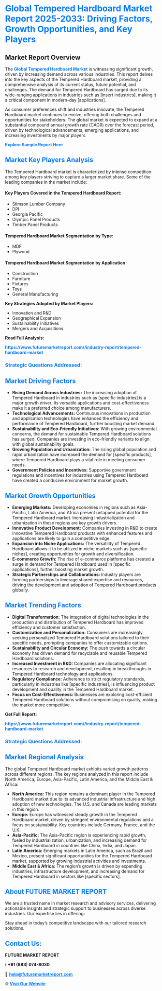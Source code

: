 <h1 style="color: #007BFF;">Global Tempered Hardboard Market Report 2025-2033: Driving Factors, Growth Opportunities, and Key Players</h1>

<section id="overview">
<h2>Market Report Overview</h2>
<p>The <a href="https://www.futuremarketreport.com//industry-report/tempered-hardboard-market" style="color: #007BFF; text-decoration: none;"><strong>Global Tempered Hardboard Market</strong></a> is witnessing significant growth, driven by increasing demand across various industries. This report delves into the key aspects of the Tempered Hardboard market, providing a comprehensive analysis of its current status, future potential, and challenges. The demand for Tempered Hardboard has surged due to its wide-ranging applications in industries such as [insert industries], making it a critical component in modern-day [applications].</p>
<p>As consumer preferences shift and industries innovate, the Tempered Hardboard market continues to evolve, offering both challenges and opportunities for stakeholders. The global market is expected to expand at a substantial compound annual growth rate (CAGR) over the forecast period, driven by technological advancements, emerging applications, and increasing investments by major players.</p>
</section>

<section id="overview">
<p><a href="https://www.futuremarketreport.com//request-sample/reportId=84320" style="color: #007BFF; text-decoration: none;"><strong>Explore Sample Report Here</strong></a></p>
</section>

<section id="key-players">
<h2 style="color: #007BFF;">Market Key Players Analysis</h2>
<p>The Tempered Hardboard market is characterized by intense competition among key players striving to capture a larger market share. Some of the leading companies in the market include:</p>
<h4>Key Players Covered in the Tempered Hardboard Report:</h4>
<ul><li>Stimson Lumber Company</li><li>DPI</li><li>Georgia Pacific</li><li>Olympic Panel Products</li><li>Timber Panel Products</li></ul>
<h4>Tempered Hardboard Market Segmentation by Type:</h4>
<ul><li>MDF</li><li>Plywood</li></ul>

<h4>Tempered Hardboard Market Segmentation by Application:</h4>
<ul><li>Construction</li><li>Furniture</li><li>Fixtures</li><li>Toys</li><li>General Manufacturing</li></ul>
<p><strong>Key Strategies Adopted by Market Players:</strong></p>
<ul>
<li>Innovation and R&D</li>
<li>Geographical Expansion</li>
<li>Sustainability Initiatives</li>
<li>Mergers and Acquisitions</li>
</ul>
</section>

<section>
<p><strong>Read Full Analysis: </strong></p><a href="https://www.futuremarketreport.com//industry-report/tempered-hardboard-market" style="color: #007BFF; text-decoration: none;"><strong>https://www.futuremarketreport.com//industry-report/tempered-hardboard-market</strong></a>
<h3 style="color: #007BFF;">Strategic Questions Addressed:</h3>
</section>

<section id="driving-factors">
<h2 style="color: #007BFF;">Market Driving Factors</h2>
<ul>
<li><strong>Rising Demand Across Industries:</strong> The increasing adoption of Tempered Hardboard in industries such as [specific industries] is a major growth driver. Its versatile applications and cost-effectiveness make it a preferred choice among manufacturers.</li>
<li><strong>Technological Advancements:</strong> Continuous innovations in production and application technologies have enhanced the efficiency and performance of Tempered Hardboard, further boosting market demand.</li>
<li><strong>Sustainability and Eco-Friendly Initiatives:</strong> With growing environmental concerns, the demand for sustainable Tempered Hardboard solutions has surged. Companies are investing in eco-friendly variants to align with global sustainability goals.</li>
<li><strong>Growing Population and Urbanization:</strong> The rising global population and rapid urbanization have increased the demand for [specific products], where Tempered Hardboard plays a vital role in meeting consumer needs.</li>
<li><strong>Government Policies and Incentives:</strong> Supportive government regulations and incentives for industries using Tempered Hardboard have created a conducive environment for market growth.</li>
</ul>
</section>

<section id="growth-opportunities">
<h2 style="color: #007BFF;">Market Growth Opportunities</h2>
<ul>
<li><strong>Emerging Markets:</strong> Developing economies in regions such as Asia-Pacific, Latin America, and Africa present untapped potential for the Tempered Hardboard market. Increasing industrialization and urbanization in these regions are key growth drivers.</li>
<li><strong>Innovative Product Development:</strong> Companies investing in R&D to create innovative Tempered Hardboard products with enhanced features and applications are likely to gain a competitive edge.</li>
<li><strong>Expansion into Niche Applications:</strong> The versatility of Tempered Hardboard allows it to be utilized in niche markets such as [specific niches], creating opportunities for growth and diversification.</li>
<li><strong>E-commerce Growth:</strong> The rise of e-commerce platforms has created a surge in demand for Tempered Hardboard used in [specific applications], further boosting market growth.</li>
<li><strong>Strategic Partnerships and Collaborations:</strong> Industry players are forming partnerships to leverage shared expertise and resources, driving the development and adoption of Tempered Hardboard products globally.</li>
</ul>
</section>

<section id="trending-factors">
<h2 style="color: #007BFF;">Market Trending Factors</h2>
<ul>
<li><strong>Digital Transformation:</strong> The integration of digital technologies in the production and distribution of Tempered Hardboard has improved efficiency and customer satisfaction.</li>
<li><strong>Customization and Personalization:</strong> Consumers are increasingly seeking personalized Tempered Hardboard solutions tailored to their specific needs, prompting companies to offer customizable options.</li>
<li><strong>Sustainability and Circular Economy:</strong> The push towards a circular economy has driven demand for recyclable and reusable Tempered Hardboard solutions.</li>
<li><strong>Increased Investment in R&D:</strong> Companies are allocating significant resources to research and development, resulting in breakthroughs in Tempered Hardboard technology and applications.</li>
<li><strong>Regulatory Compliance:</strong> Adherence to strict regulatory standards, particularly in industries like [specific industries], is influencing product development and quality in the Tempered Hardboard market.</li>
<li><strong>Focus on Cost-Effectiveness:</strong> Businesses are exploring cost-efficient Tempered Hardboard solutions without compromising on quality, making the market more competitive.</li>
</ul>
</section>

<section>
<p><strong>Get Full Report: </strong></p><a href="https://www.futuremarketreport.com//industry-report/tempered-hardboard-market" style="color: #007BFF; text-decoration: none;"><strong>https://www.futuremarketreport.com//industry-report/tempered-hardboard-market</strong></a>
<h3 style="color: #007BFF;">Strategic Questions Addressed:</h3>
</section>


<section id="regional-analysis">
<h2 style="color: #007BFF;">Market Regional Analysis</h2>
<p>The global Tempered Hardboard market exhibits varied growth patterns across different regions. The key regions analyzed in this report include North America, Europe, Asia-Pacific, Latin America, and the Middle East & Africa:</p>
<ul>
<li><strong>North America:</strong> This region remains a dominant player in the Tempered Hardboard market due to its advanced industrial infrastructure and high adoption of new technologies. The U.S. and Canada are leading markets in this region.</li>
<li><strong>Europe:</strong> Europe has witnessed steady growth in the Tempered Hardboard market, driven by stringent environmental regulations and a focus on sustainability. Key countries include Germany, France, and the U.K.</li>
<li><strong>Asia-Pacific:</strong> The Asia-Pacific region is experiencing rapid growth, fueled by industrialization, urbanization, and increasing demand for Tempered Hardboard in countries like China, India, and Japan.</li>
<li><strong>Latin America:</strong> Emerging markets in Latin America, such as Brazil and Mexico, present significant opportunities for the Tempered Hardboard market, supported by growing industrial activities and investments.</li>
<li><strong>Middle East & Africa:</strong> The region’s growth is driven by expanding industries, infrastructure development, and increasing demand for Tempered Hardboard in sectors like [specific sectors].</li>
</ul>
</section>

<footer>
<h2 style="color: #007BFF;">About FUTURE MARKET REPORT</h2>
<p>We are a trusted name in market research and advisory services, delivering actionable insights and strategic support to businesses across diverse industries. Our expertise lies in offering:</p>

<p>Stay ahead in today’s competitive landscape with our tailored research solutions.</p>

<h2 style="color: #007BFF;">Contact Us:</h2>
<p><strong>FUTURE MARKET REPORT</strong></p>
<p>📞 <strong>+91 (883) 074-8030</strong></p>
<p>📧 <strong><a href="mailto:help@futuremarketreport.com" style="color: #007BFF;">help@futuremarketreport.com</a></strong></p>
<p>🌐 <strong><a href="https://www.futuremarketreport.com/" style="color: #007BFF;">Visit Our Website</a></strong></p>
</footer>